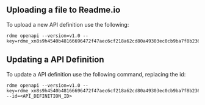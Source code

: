 ## Uploading a file to Readme.io

To upload a new API definition use the following:

```
rdme openapi --version=v1.0 --key=rdme_xn8s9h4540b48166696472f47aec6cf218a62cd80a49303ec0cb9ba7f8b23613325d86
```

## Updating a API Definition

To update a API definition use the following command, replacing the id:

```
rdme openapi --version=v1.0 --key=rdme_xn8s9h4540b48166696472f47aec6cf218a62cd80a49303ec0cb9ba7f8b23613325d86 --id=<API_DEFINITION_ID>
```